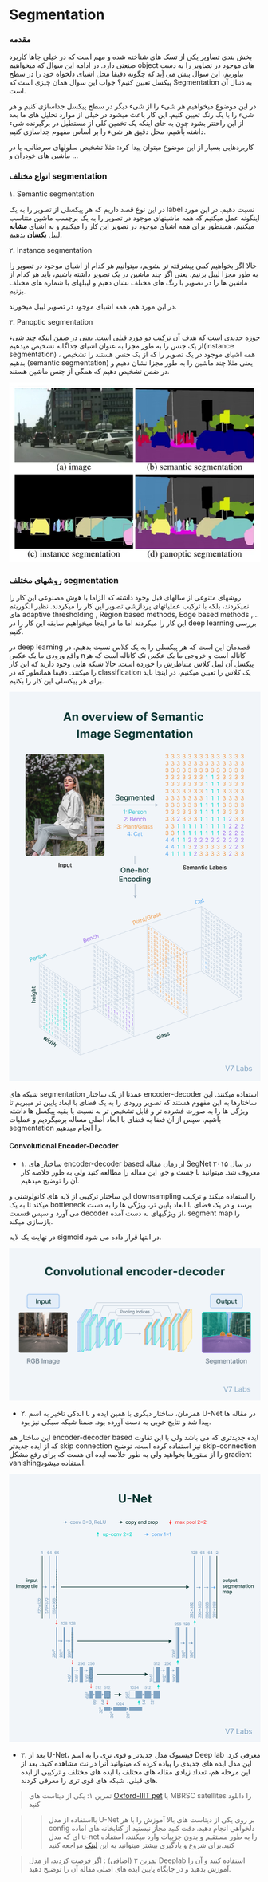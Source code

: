 # Segmentation

### مقدمه
بخش بندی تصاویر یکی از تسک های شناخته شده  و مهم است که در خیلی جاها کاربرد صنعتی دارد. در ادامه این سوال که میخواهیم object های موجود در تصاویر را به دست بیاوریم، این سوال پیش می آِید که چگونه دقیقا محل  اشیای دلخواه خود را 
در سطح پیکسل تعیین کنیم؟
جواب این سوال همان چیزی است که Segmentation به دنبال آن است. 

در این موضوع میخواهیم هر شیء را از شیء دیگر در سطح پیکسل جداسازی کنیم و هر شیء را با یک رنگ تعیین کنیم.
این کار باعث میشود در خیلی از موارد تحلیل های ما بعد از این راحتتر بشود چون به جای اینکه یک تخمین کلی از مستطیل در برگیرنده شیء داشته باشیم، محل دقیق هر شیء را بر اساس مفهوم
جداسازی کنیم.

کاربردهایی بسیار از این موضوع میتوان پیدا کرد: مثلا تشخیص سلولهای سرطانی،  یا در ماشین های خودران و ...

### انواع مختلف segmentation

۱. Semantic segmentation

در این نوع قصد داریم که هر پیکسلی از تصویر را به یک label نسبت دهیم. در این مورد اینگونه عمل میکنیم که همه ماشینهای موجود در تصویر را به یک برچسب ماشین متناسب میکنیم. 
همینطور برای همه اشیای موجود در تصویر این کار را میکنیم و به اشیای **مشابه** لیبل **یکسان** بدهیم. 

۲. Instance segmentation

حالا اگر بخواهیم کمی پیشرفته تر بشویم، میتوانیم هر کدام از اشیای موجود در تصویر را به طور مجزا لیبل بزنیم. یعنی  اگر چند ماشین در یک تصویر داشته باشیم، باید 
هر کدام از ماشین ها را در تصویر با رنگ های مختلف نشان دهیم و لیبلهای با شماره های مختلف بزنیم.

در این مورد هم، همه اشیای موجود در تصویر لیبل میخورند.

۳. Panoptic segmentation

حوزه جدیدی است که هدف آن ترکیب دو مورد قبلی است. 
یعنی در ضمن اینکه چند شیء از یک جنس را به طور مجزا به عنوان اشیای جداگانه تشخیص میدهیم‌(instance segmentation) ، همه اشیای موجود در یک تصویر را  که از یک جنس هستند را تشخیص بدهیم (semantic segmentation) یعنی مثلا
چند ماشین را به طور مجزا نشان دهیم و در ضمن  تشخیص دهیم که همگی از جنس ماشین هستند.


![](segmentation.png)


### روشهای مختلف segmentation

روشهای متنوعی از سالهای قبل وجود داشته که الزاما با هوش مصنوعی این کار را نمیکردند، بلکه با ترکیب عملیاتهای پردازشی تصویر این کار را میکردند. 
نظیر الگوریتم های adaptive thresholding , Region based methods, Edge based methods ,...
این کار را میکردند اما ما در اینجا میخواهیم سابقه این کار را در deep learning بررسی کنیم. 

در deep learning قصدمان این است که هر پیکسلی را به یک کلاس نسبت بدهیم. در واقع ورودی ما یک عکس nکاناله است و خروجی ما یک عکس تک کاناله است که هر پیکسل آن لیبل کلاس متناظرش را خورده است. 
حالا شبکه هایی وجود دارند که این کار را میکنند. دقیقا همانطور که در classification یک کلاس را تعیین میکنیم، در اینجا باید برای هر پیکسلی این کار را بکنیم.

![](segmentation_IO.png)

شبکه های segmentation عمدتا از یک ساختار encoder-decoder استفاده میکنند. این ساختارها به این مفهوم هستند که تصویر ورودی را به یک فضای با ابعاد پایین تر میبریم تا ویژگی ها را به صورت فشرده تر و قابل تشخیص تر به نسبت با بقیه پیکسل ها داشته باشیم. سپس از  آن فضا  به فضای با ابعاد اصلی مساله برمیگردیم و عملیات segmentation را انجام میدهیم.

#### Convolutional Encoder-Decoder

- ۱. ساختار های encoder-decoder based از زمان مقاله SegNet در سال ۲۰۱۵ معروف شد. 
میتوانید با جست و جو، این مقاله را مطالعه کنید ولی به طور خلاصه کار آن را توضیح میدهیم. 

این ساختار ترکیبی از لایه های کانولوشنی و downsampling  را استفاده میکند و ترکیب میکند تا به یک bottleneck برسد و در یک فضای با ابعاد پایین تر، ویژگی ها را به دست می آورد و سپس قسمت decoder از ویژگیهای به دست آمده، segment map را بازسازی میکند.

در نهایت یک لایه sigmoid در انتها قرار داده می شود. 


![](SegNet.png)


- ۲. همزمان، ساختار دیگری با همین ایده و با اندکی تاخیر به اسم U-Net  در مقاله ها پیدا شد و نتایج خوبی به دست آورده بود. ضمنا شبکه سبکی نیز بود.

این ساختار هم encoder-decoder based  ایده جدیدتری که می باشد ولی با این تفاوت که از ایده جدیدتر skip connection نیز استفاده کرده است.
توضیح skip-connection را از منتورها بخواهید ولی به طور خلاصه ایده ای هست که برای رفع مشکل gradient vanishingاستفاده میشود. 

![](U-Net.png)

- ۳. بعد از U-Net، فیسبوک مدل جدیدتر و قوی تری را به اسم Deep lab معرفی کرد. این مدل ایده های جدیدی را پیاده کرده که میتوانید آنرا در نت مشاهده کنید. بعد از این مرحله هم، تعداد زیادی مقاله های مختلف با ایده های مختلف و ترکیبی از ایده های قبلی،  شبکه های قوی تری را معرفی کردند.
  


> تمرین ۱:    یکی از دیتاست های [Oxford-IIIT pet](https://www.robots.ox.ac.uk/~vgg/data/pets/) یا MBRSC satellites را دانلود کنید

>>    بااستفاده از مدل U-Net  بر روی یکی از دیتاست های بالا آموزش را با هر config دلخواهی انجام دهید. دقت کنید مجاز نیستید از کتابخانه های آماده  ای که مدل u-net را به طور مستقیم و بدون جزییات وارد میکنند، استفاده کنید.برای شروع و یادگیری بیشتر میتوانید به این [لینک](https://pyimagesearch.com/2021/11/08/u-net-training-image-segmentation-models-in-pytorch) مراجعه کنید

> تمرین  ۲ (اضافی) : اگر فرصت کردید، از مدل Deeplab استفاده کنید و آن را آموزش بدهید و در جایگاه پایین ایده های اصلی مقاله آن را توضیح دهید.

